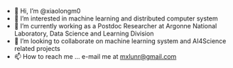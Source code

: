 - 👋 Hi, I’m @xiaolongm0
- 👀 I’m interested in machine learning and distributed computer system
- 🌱 I’m currently working as a Postdoc Researcher at Argonne National Laboratory, Data Science and Learning Division
- 💞️ I’m looking to collaborate on machine learning system and AI4Science related projects
- 📫 How to reach me ... e-mail me at mxlunr@gmail.com

<!---
xiaolongm0/xiaolongm0 is a ✨ special ✨ repository because its `README.md` (this file) appears on your GitHub profile.
You can click the Preview link to take a look at your changes.
--->
